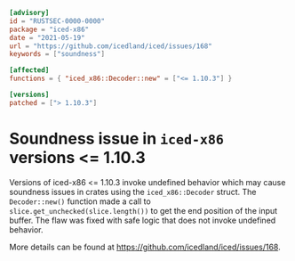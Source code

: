 ```toml
[advisory]
id = "RUSTSEC-0000-0000"
package = "iced-x86"
date = "2021-05-19"
url = "https://github.com/icedland/iced/issues/168"
keywords = ["soundness"]

[affected]
functions = { "iced_x86::Decoder::new" = ["<= 1.10.3"] }

[versions]
patched = ["> 1.10.3"]
```

# Soundness issue in `iced-x86` versions <= 1.10.3 

Versions of iced-x86 <= 1.10.3 invoke undefined behavior which may cause soundness
issues in crates using the `iced_x86::Decoder` struct. The `Decoder::new()` function
made a call to `slice.get_unchecked(slice.length())` to get the end position of 
the input buffer. The flaw was fixed with safe logic that does not invoke undefined
behavior.

More details can be found at <https://github.com/icedland/iced/issues/168>.
